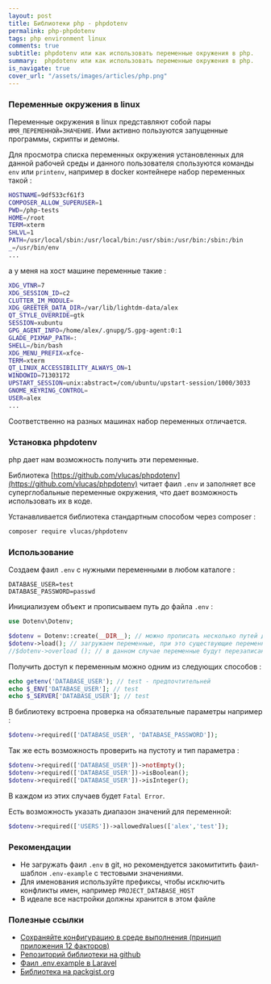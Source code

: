 ```yaml
---
layout: post
title: Библиотеки php - phpdotenv
permalink: php-phpdotenv
tags: php environment linux
comments: true
subtitle: phpdotenv или как использовать переменные окружения в php.
summary:  phpdotenv или как использовать переменные окружения в php.
is_navigate: true
cover_url: "/assets/images/articles/php.png"
---
```


### Переменные окружения в linux

Переменные окружения в linux представляют собой пары `ИМЯ_ПЕРЕМЕННОЙ=ЗНАЧЕНИЕ`.
Ими активно пользуются запущенные программы, скрипты и демоны.

Для просмотра списка переменных окружения установленных для данной рабочей среды и данного пользователя
спользуются команды `env` или `printenv`, например в docker контейнере набор переменных такой : 

~~~bash
HOSTNAME=9df533cf61f3
COMPOSER_ALLOW_SUPERUSER=1
PWD=/php-tests
HOME=/root
TERM=xterm
SHLVL=1
PATH=/usr/local/sbin:/usr/local/bin:/usr/sbin:/usr/bin:/sbin:/bin
_=/usr/bin/env
...
~~~

а у меня на хост машине переменные такие : 

~~~bash
XDG_VTNR=7
XDG_SESSION_ID=c2
CLUTTER_IM_MODULE=
XDG_GREETER_DATA_DIR=/var/lib/lightdm-data/alex
QT_STYLE_OVERRIDE=gtk
SESSION=xubuntu
GPG_AGENT_INFO=/home/alex/.gnupg/S.gpg-agent:0:1
GLADE_PIXMAP_PATH=:
SHELL=/bin/bash
XDG_MENU_PREFIX=xfce-
TERM=xterm
QT_LINUX_ACCESSIBILITY_ALWAYS_ON=1
WINDOWID=71303172
UPSTART_SESSION=unix:abstract=/com/ubuntu/upstart-session/1000/3033
GNOME_KEYRING_CONTROL=
USER=alex
...
~~~

Соответственно на разных машинах набор переменных отличается.


### Установка phpdotenv

php дает нам возможность получить эти переменные.

Библиотека [https://github.com/vlucas/phpdotenv](https://github.com/vlucas/phpdotenv) читает фаил `.env` и заполняет
все суперглобальные переменные окружения, что дает возможность использовать их в коде.

Устанавливается библиотека стандартным способом через composer :

~~~bash
composer require vlucas/phpdotenv
~~~

### Использование

Создаем фаил `.env` с нужными переменными в любом каталоге :

~~~.dotenv
DATABASE_USER=test
DATABASE_PASSWORD=passwd
~~~

Инициализуем объект и прописываем путь до файла `.env` :

~~~php
use Dotenv\Dotenv;

$dotenv = Dotenv::create(__DIR__); // можно прописать несколько путей для различных окружений;
$dotenv->load(); // загружаем переменные, при это существующие переменные с такими же названиями не будут перезаписаны
//$dotenv->overload (); // в данном случае переменные будут перезаписаны 
~~~

Получить доступ к переменным можно одним из следующих способов :

~~~php
echo getenv('DATABASE_USER'); // test - предпочтительней
echo $_ENV['DATABASE_USER']; // test
echo $_SERVER['DATABASE_USER']; // test
~~~

В библиотеку встроена проверка на обязательные параметры например :

~~~php
$dotenv->required(['DATABASE_USER', 'DATABASE_PASSWORD']);
~~~

Так же есть возможность проверить на пустоту и тип параметра :

~~~php
$dotenv->required(['DATABASE_USER'])->notEmpty();
$dotenv->required(['DATABASE_USER'])->isBoolean();
$dotenv->required(['DATABASE_USER'])->isInteger();
~~~

В каждом из этих случаев будет `Fatal Error`.

Есть возможность указать диапазон значений для переменной:

~~~php
$dotenv->required(['USERS'])->allowedValues(['alex','test']);
~~~

### Рекомендации

- Не загружать фаил `.env` в git, но рекомендуется закомититить фаил-шаблон `.env-example` с тестовыми значениями. 
- Для именования используйте префиксы, чтобы исключить конфликты имен, например `PROJECT_DATABASE_HOST`
- В идеале все настройки должны хранится в этом файле

### Полезные ссылки

- [Сохраняйте конфигурацию в среде выполнения (принцип приложения 12 факторов)](https://12factor.net/ru/config)
- [Репозиторий библиотеки на github](https://github.com/vlucas/phpdotenv)
- [Фаил .env.example в Laravel](https://github.com/laravel/laravel/blob/master/.env.example)
- [Библиотека на packgist.org](https://packagist.org/packages/vlucas/phpdotenv)
